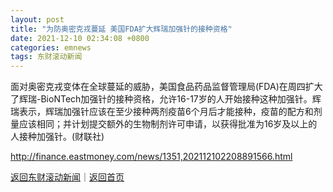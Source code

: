 ```yaml
---
layout: post
title: "为防奥密克戎蔓延 美国FDA扩大辉瑞加强针的接种资格"
date: 2021-12-10 02:34:08 +0800
categories: emnews
tags: 东财滚动新闻
---
```


面对奥密克戎变体在全球蔓延的威胁，美国食品药品监督管理局(FDA)在周四扩大了辉瑞-BioNTech加强针的接种资格，允许16-17岁的人开始接种这种加强针。辉瑞表示，辉瑞加强针应该在至少接种两剂疫苗6个月后才能接种，疫苗的配方和剂量应该相同；并计划提交额外的生物制剂许可申请，以获得批准为16岁及以上的人接种加强针。(财联社)

<http://finance.eastmoney.com/news/1351,202112102208891566.html>

[返回东财滚动新闻](//finews.withounder.com/emnews/)｜[返回首页](//finews.withounder.com/)